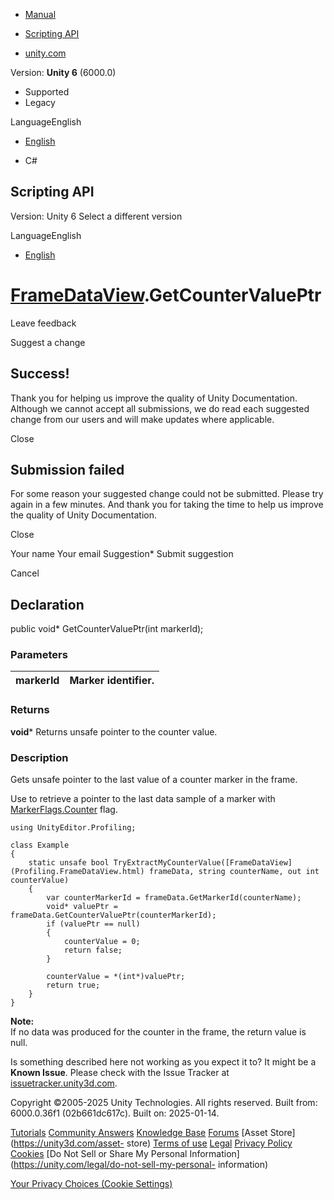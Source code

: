 [ ]()

  * [Manual](../Manual/index.html)
  * [Scripting API](../ScriptReference/index.html)

  * [unity.com](https://unity.com/)

Version: **Unity 6** (6000.0)

  * Supported
  * Legacy

LanguageEnglish

  * [English]()

  * C#

[ ](https://docs.unity3d.com)

## Scripting API

Version: Unity 6 Select a different version

LanguageEnglish

  * [English]()

#  [FrameDataView](Profiling.FrameDataView.html).GetCounterValuePtr

Leave feedback

Suggest a change

## Success!

Thank you for helping us improve the quality of Unity Documentation. Although
we cannot accept all submissions, we do read each suggested change from our
users and will make updates where applicable.

Close

## Submission failed

For some reason your suggested change could not be submitted. Please <a>try
again</a> in a few minutes. And thank you for taking the time to help us
improve the quality of Unity Documentation.

Close

Your name Your email Suggestion* Submit suggestion

Cancel

[ ]()

## Declaration

public void* GetCounterValuePtr(int markerId);

### Parameters

markerId | Marker identifier.  
---|---  
  
### Returns

**void*** Returns unsafe pointer to the counter value.

### Description

Gets unsafe pointer to the last value of a counter marker in the frame.

Use to retrieve a pointer to the last data sample of a marker with
[MarkerFlags.Counter](Unity.Profiling.LowLevel.MarkerFlags.Counter.html) flag.

    
    
    using UnityEditor.Profiling;  
      
    class Example
    {
        static unsafe bool TryExtractMyCounterValue([FrameDataView](Profiling.FrameDataView.html) frameData, string counterName, out int counterValue)
        {
            var counterMarkerId = frameData.GetMarkerId(counterName);
            void* valuePtr = frameData.GetCounterValuePtr(counterMarkerId);
            if (valuePtr == null)
            {
                counterValue = 0;
                return false;
            }  
      
            counterValue = *(int*)valuePtr;
            return true;
        }
    }
    

**Note:**  
If no data was produced for the counter in the frame, the return value is
null.

Is something described here not working as you expect it to? It might be a
**Known Issue**. Please check with the Issue Tracker at
[issuetracker.unity3d.com](https://issuetracker.unity3d.com).

Copyright ©2005-2025 Unity Technologies. All rights reserved. Built from:
6000.0.36f1 (02b661dc617c). Built on: 2025-01-14.

[Tutorials](https://unity3d.com/learn) [Community
Answers](https://answers.unity3d.com) [Knowledge
Base](https://support.unity3d.com/hc/en-us)
[Forums](https://forum.unity3d.com) [Asset Store](https://unity3d.com/asset-
store) [Terms of use](https://docs.unity3d.com/Manual/TermsOfUse.html)
[Legal](https://unity.com/legal) [Privacy
Policy](https://unity.com/legal/privacy-policy)
[Cookies](https://unity.com/legal/cookie-policy) [Do Not Sell or Share My
Personal Information](https://unity.com/legal/do-not-sell-my-personal-
information)

[Your Privacy Choices (Cookie Settings)](javascript:void\(0\);)

